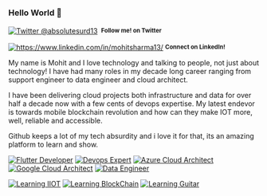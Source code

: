 ### Hello World 👋

<!--
**dashanan13/dashanan13** is a ✨ _special_ ✨ repository because its `README.md` (this file) appears on your GitHub profile.

Here are some ideas to get you started:

- 🔭 I’m currently working on ...
- 🌱 I’m currently learning ...
- 👯 I’m looking to collaborate on ...
- 🤔 I’m looking for help with ...
- 💬 Ask me about ...
- 📫 How to reach me: ...
- 😄 Pronouns: ...
- ⚡ Fun fact: ...
-->


<div align="left">
    <p><a href="https://twitter.com/absolutesurd13"><img alt="Twitter @absolutesurd13" align="center" src="https://img.shields.io/badge/-%40absolutesurd13-blue?&style=for-the-badge" /></a>&nbsp;<small> <strong>Follow me! on Twitter</strong> </small></p>
    <p><a href="https://www.linkedin.com/in/mohitsharma13/"><img alt="https://www.linkedin.com/in/mohitsharma13/" align="center" src="https://img.shields.io/badge/-mohitsharma13-brightgreen?&style=for-the-badge" /></a>&nbsp;<small><strong>Connect on LinkedIn!</strong> </small></p>
</div>

My name is Mohit and I love technology and talking to people, not just about technology!
I have had many roles in my decade long career ranging from support engineer to data engineer and cloud architect.

I have been delivering cloud projects both infrastructure and data for over half a decade now with a few cents of devops expertise.
My latest endevor is towards mobile blockchain revolution and how can they make IOT more, well, reliable and accessible. 

Github keeps a lot of my tech absurdity and i love it for that, its an amazing platform to learn and show.

[![Flutter Developer](https://img.shields.io/badge/Flutter-Developer-brightgreen?colorA=46d1fd&colorB=1389FD&style=for-the-badge)][n] 
[![Devops Expert](https://img.shields.io/badge/Devops-Expert-brightgreen?colorA=a12b8a&colorB=6A788D&style=for-the-badge)][d]
[![Azure Cloud Architect](https://img.shields.io/badge/Azure-Architect-brightgreen?colorA=ec3b6e&colorB=D12053&style=for-the-badge)][v] 
[![Google Cloud Architect](https://img.shields.io/badge/Google%20Cloud-Architect-brightgreen?colorA=6B999F&colorB=6A788D&style=for-the-badge)][d]
[![Data Engineer](https://img.shields.io/badge/Data-Engineer-brightgreen?colorA=f4801f&colorB=004c6c&style=for-the-badge)][v] 

[![Learning IIOT](https://img.shields.io/badge/Learning-IITO-brightgreen?colorA=f47c7c&colorB=70a1d7&style=for-the-badge)][v] 
[![Learning BlockChain](https://img.shields.io/badge/Learning-BlockChain-brightgreen?colorA=f47c7c&colorB=b0ddf9&style=for-the-badge)][v] 
[![Learning Guitar](https://img.shields.io/badge/Learning-Guitar-brightgreen?colorA=f47c7c&colorB=a1de93&style=for-the-badge)][v] 

[s]: https://www.linkedin.com/in/mohitsharma13/
[n]: https://www.linkedin.com/in/mohitsharma13/
[v]: https://www.linkedin.com/in/mohitsharma13/
[d]: https://www.linkedin.com/in/mohitsharma13/
[g]: https://github.com/dashanan13
